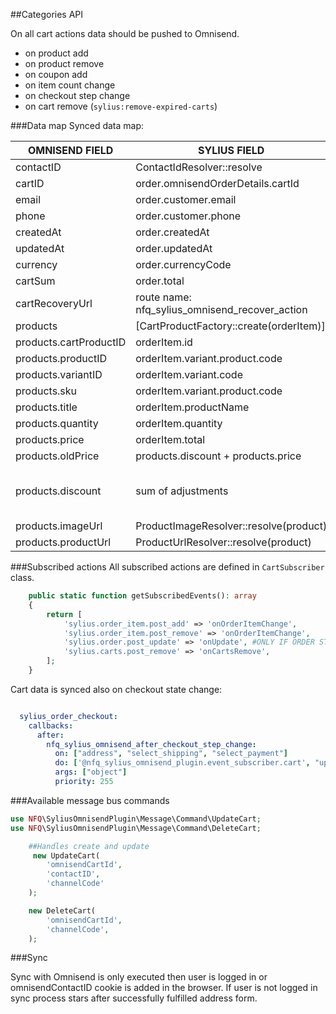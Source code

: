 ##Categories API

On all cart actions data should be pushed to Omnisend.
- on product add
- on product remove
- on coupon add
- on item count change
- on checkout step change
- on cart remove (`sylius:remove-expired-carts`) 

###Data map
Synced data map:

| OMNISEND FIELD | SYLIUS FIELD  | Description |
|---|---|---|
| contactID | ContactIdResolver::resolve  ||
| cartID      | order.omnisendOrderDetails.cartId  | _Automaticlly generated on cart create action_ |
| email  | order.customer.email  ||
| phone  | order.customer.phone  ||
| createdAt  | order.createdAt  ||
| updatedAt  | order.updatedAt  ||
| currency  | order.currencyCode  ||
| cartSum  | order.total  ||
| cartRecoveryUrl  | route name: nfq_sylius_omnisend_recover_action  | _Generated url with cartID_|
| products  | [CartProductFactory::create(orderItem)]  ||
| products.cartProductID  | orderItem.id  ||
| products.productID  | orderItem.variant.product.code  ||
| products.variantID  | orderItem.variant.code  ||
| products.sku  |orderItem.variant.product.code  ||
| products.title  | orderItem.productName ||
| products.quantity  | orderItem.quantity  ||
| products.price  | orderItem.total  ||
| products.oldPrice  | products.discount + products.price  ||
| products.discount  | sum of adjustments  | _all orderItem discount addjustment AdjustmentInterface::ORDER_UNIT_PROMOTION_ADJUSTMENT AdjustmentInterface::ORDER_ITEM_PROMOTION_ADJUSTMENT AdjustmentInterface::ORDER_PROMOTION_ADJUSTMENT _|
| products.imageUrl  | ProductImageResolver::resolve(product)  ||
| products.productUrl  | ProductUrlResolver::resolve(product)  ||


###Subscribed actions
All subscribed actions are defined in `CartSubscriber` class.

```php
    public static function getSubscribedEvents(): array
    {
        return [
            'sylius.order_item.post_add' => 'onOrderItemChange',
            'sylius.order_item.post_remove' => 'onOrderItemChange',
            'sylius.order.post_update' => 'onUpdate', #ONLY IF ORDER STATE IS CART
            'sylius.carts.post_remove' => 'onCartsRemove',
        ];
    }
```

Cart data is synced also on checkout state change:

```yaml

  sylius_order_checkout:
    callbacks:
      after:
        nfq_sylius_omnisend_after_checkout_step_change:
          on: ["address", "select_shipping", "select_payment"]
          do: ['@nfq_sylius_omnisend_plugin.event_subscriber.cart', "updateOrder"]
          args: ["object"]
          priority: 255
```

###Available message bus commands

```php
use NFQ\SyliusOmnisendPlugin\Message\Command\UpdateCart;
use NFQ\SyliusOmnisendPlugin\Message\Command\DeleteCart;

    ##Handles create and update
     new UpdateCart(
        'omnisendCartId',
        'contactID',
        'channelCode'
    );

    new DeleteCart(
        'omnisendCartId',
        'channelCode',
    );
```

###Sync

Sync with Omnisend is only executed then user is logged in or omnisendContactID cookie is added in the browser.
If user is not logged in sync process stars after successfully fulfilled address form.
